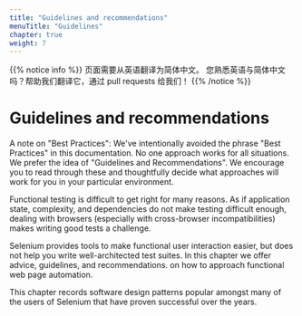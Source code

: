 ```yaml
---
title: "Guidelines and recommendations"
menuTitle: "Guidelines"
chapter: true
weight: 7
---
```


{{% notice info %}}
<i class="fas fa-language"></i> 页面需要从英语翻译为简体中文。
您熟悉英语与简体中文吗？帮助我们翻译它，通过 pull requests 给我们！
{{% /notice %}}

# Guidelines and recommendations

A note on "Best Practices": We've intentionally avoided the phrase "Best
Practices" in this documentation. No one approach works for all situations.
We prefer the idea of "Guidelines and Recommendations". We encourage
you to read through these and thoughtfully decide what approaches
will work for you in your particular environment.

Functional testing is difficult to get right for many reasons.
As if application state, complexity, and dependencies do not make testing difficult enough,
dealing with browsers (especially with cross-browser incompatibilities)
makes writing good tests a challenge.

Selenium provides tools to make functional user interaction easier,
but does not help you write well-architected test suites.
In this chapter we offer advice, guidelines, and recommendations.
on how to approach functional web page automation.

This chapter records software design patterns popular
amongst many of the users of Selenium
that have proven successful over the years.
